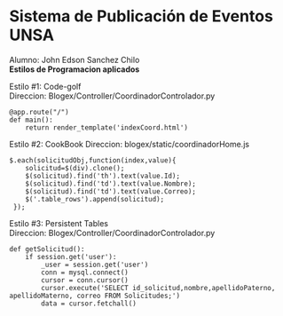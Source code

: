 Sistema de Publicación de Eventos UNSA
=================

Alumno: John Edson Sanchez Chilo  
**Estilos de Programacion aplicados**  
  
Estilo #1:  Code-golf  
Direccion: Blogex/Controller/CoordinadorControlador.py 
```
@app.route("/")  
def main():  
    return render_template('indexCoord.html') 
```

Estilo #2:  CookBook
Direccion: blogex/static/coordinadorHome.js
```
$.each(solicitudObj,function(index,value){
    solicitud=$(div).clone();
    $(solicitud).find('th').text(value.Id);
    $(solicitud).find('td').text(value.Nombre);
    $(solicitud).find('td').text(value.Correo);
    $('.table_rows').append(solicitud);
 });
```

Estilo #3: Persistent Tables  
Direccion: Blogex/Controller/CoordinadorControlador.py

```
def getSolicitud():
    if session.get('user'):
        _user = session.get('user')
        conn = mysql.connect()
        cursor = conn.cursor()
        cursor.execute('SELECT id_solicitud,nombre,apellidoPaterno, apellidoMaterno, correo FROM Solicitudes;')
        data = cursor.fetchall()
```
